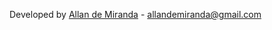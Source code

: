 Developed by [Allan de Miranda](https://www.linkedin.com/in/allandemiranda/) - allandemiranda@gmail.com
